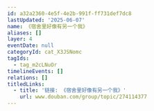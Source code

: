 ```yaml
---
id: a32a2360-4e5f-4e2b-991f-ff731def7dc8
lastUpdated: '2025-06-07'
name: 《宿舍里好像有另一个我》
aliases: []
layer: 4
eventDate: null
categoryId: cat_X3JSNomc
tagIds:
  - tag_m2cLNuOr
timelineEvents: []
relations: []
titledLinks:
  - title: '链接: 《宿舍里好像有另一个我》'
    url: www.douban.com/group/topic/274114377
---
```


